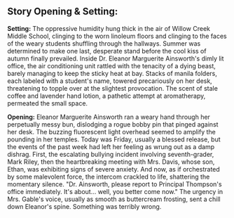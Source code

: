 ## Story Opening & Setting:

**Setting:** The oppressive humidity hung thick in the air of Willow Creek Middle School, clinging to the worn linoleum floors and clinging to the faces of the weary students shuffling through the hallways. Summer was determined to make one last, desperate stand before the cool kiss of autumn finally prevailed. Inside Dr. Eleanor Marguerite Ainsworth's dimly lit office, the air conditioning unit rattled with the tenacity of a dying beast, barely managing to keep the sticky heat at bay. Stacks of manila folders, each labeled with a student's name, towered precariously on her desk, threatening to topple over at the slightest provocation. The scent of stale coffee and lavender hand lotion, a pathetic attempt at aromatherapy, permeated the small space.

**Opening:** Eleanor Marguerite Ainsworth ran a weary hand through her perpetually messy bun, dislodging a rogue bobby pin that pinged against her desk. The buzzing fluorescent light overhead seemed to amplify the pounding in her temples. Today was Friday, usually a blessed release, but the events of the past week had left her feeling as wrung out as a damp dishrag. First, the escalating bullying incident involving seventh-grader, Mark Riley, then the heartbreaking meeting with Mrs. Davis, whose son, Ethan, was exhibiting signs of severe anxiety. And now, as if orchestrated by some malevolent force, the intercom crackled to life, shattering the momentary silence. "Dr. Ainsworth, please report to Principal Thompson's office immediately. It's about… well, you better come now." The urgency in Mrs. Gable's voice, usually as smooth as buttercream frosting, sent a chill down Eleanor's spine. Something was terribly wrong.
